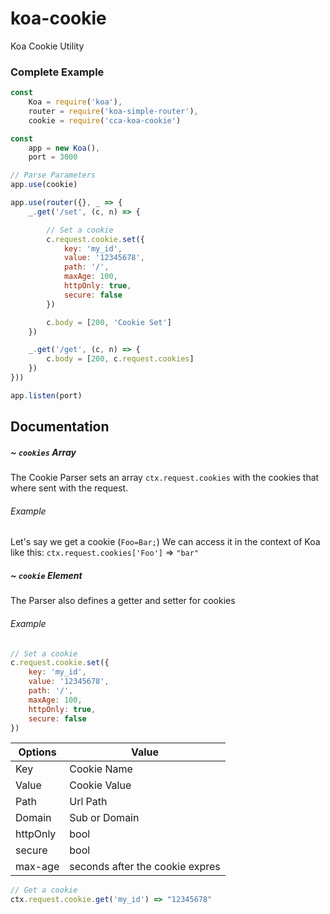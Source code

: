 # koa-cookie
Koa Cookie Utility

### Complete Example
```javascript
const
	Koa = require('koa'),
	router = require('koa-simple-router'),
	cookie = require('cca-koa-cookie')

const
	app = new Koa(),
	port = 3000

// Parse Parameters 
app.use(cookie)

app.use(router({}, _ => {
	_.get('/set', (c, n) => {

		// Set a cookie 
		c.request.cookie.set({
			key: 'my_id',
			value: '12345678',
			path: '/',
			maxAge: 100,
			httpOnly: true,
			secure: false
		})

		c.body = [200, 'Cookie Set']
	})

	_.get('/get', (c, n) => {
		c.body = [200, c.request.cookies]
	})
}))

app.listen(port)
```

## Documentation

##### ~ `cookies` Array
The Cookie Parser sets an array `ctx.request.cookies` with the cookies that where sent with the request.
###### Example
Let's say we get a cookie (`Foo=Bar;`) We can access it in the context of Koa like this: `ctx.request.cookies['Foo']` => `"bar"`

##### ~ `cookie` Element
The Parser also defines a getter and setter for cookies

###### Example
```javascript
// Set a cookie
c.request.cookie.set({
	key: 'my_id',
	value: '12345678',
	path: '/',
	maxAge: 100,
	httpOnly: true,
	secure: false
})
```

|Options | Value                          |
|--------| -------------------------------|
|Key     | Cookie Name                    |
|Value   | Cookie Value                   |
|Path    | Url Path                       |
|Domain  | Sub or Domain                  |
|httpOnly| bool                           |
|secure  | bool                           |
|max-age | seconds after the cookie expres|

```javascript
// Get a cookie
ctx.request.cookie.get('my_id') => "12345678"
```

